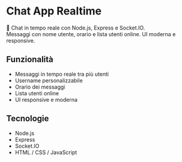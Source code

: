 # Chat App Realtime

💬 Chat in tempo reale con Node.js, Express e Socket.IO.  
Messaggi con nome utente, orario e lista utenti online. UI moderna e responsive.

## Funzionalità

- Messaggi in tempo reale tra più utenti
- Username personalizzabile
- Orario dei messaggi
- Lista utenti online
- UI responsive e moderna

## Tecnologie

- Node.js
- Express
- Socket.IO
- HTML / CSS / JavaScript
